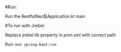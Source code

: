 #Run:

Run the RestfulNeo$jApplication.kt main

#To run with Jrebel:

Replace jrebel.lib property in pom.xml with correct path

Run: `mvn spring-boot:run`